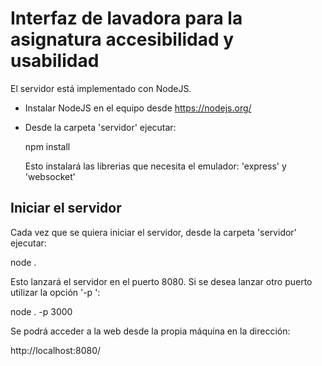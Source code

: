 # Interfaz de lavadora para la asignatura accesibilidad y usabilidad
El servidor está implementado con NodeJS.

* Instalar NodeJS en el equipo desde https://nodejs.org/
* Desde la carpeta 'servidor' ejecutar:

  npm install

  Esto instalará las librerias que necesita el emulador: 'express' y 'websocket'



Iniciar el servidor
-------------------

Cada vez que se quiera iniciar el servidor, desde la carpeta 'servidor' ejecutar:

node .

Esto lanzará el servidor en el puerto 8080.
Si se desea lanzar otro puerto utilizar la opción '-p <puerto>':

node . -p 3000

Se podrá acceder a la web desde la propia máquina en la dirección:

http://localhost:8080/

